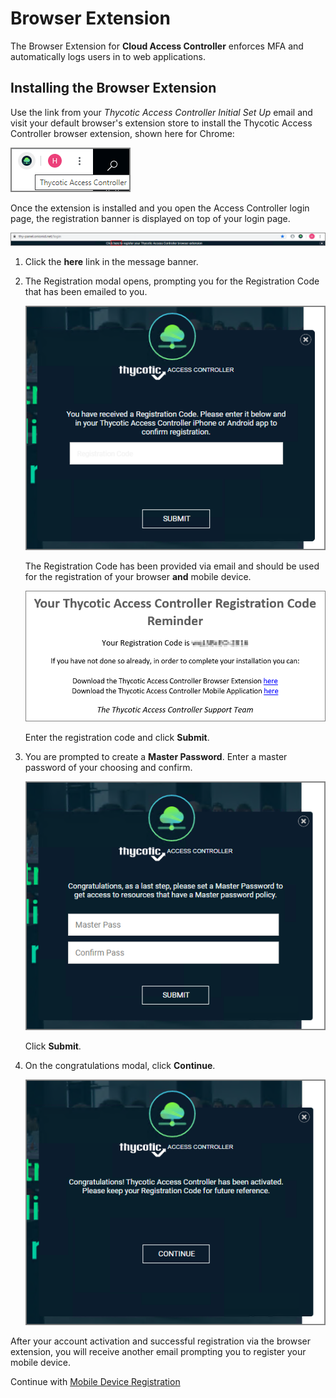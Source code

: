 [title]: # (Browser Extensions)
[tags]: # (thycotic access control)
[priority]: # (4)
# Browser Extension

The Browser Extension for **Cloud Access Controller** enforces MFA and automatically logs users in to web applications.

## Installing the Browser Extension

Use the link from your _Thycotic Access Controller Initial Set Up_ email and visit your default browser's extension store to install the Thycotic Access Controller browser extension, shown here for Chrome:

![ac extension](images/be-icon.png "Browser Extension icon")

Once the extension is installed and you open the Access Controller login page, the registration banner is displayed on top of your login page.

![extension registration](images/be-reg.png "Browser Extension registration reminder")

1. Click the __here__ link in the message banner.
1. The Registration modal opens, prompting you for the Registration Code that has been emailed to you.

   ![registration](images/reg-prompt.png "Registration modal prompting for registration code")

   The Registration Code has been provided via email and should be used for the registration of your browser __and__ mobile device.

   ![email 1](images/reg-code.png "Registration Code email")

   Enter the registration code and click __Submit__.
1. You are prompted to create a __Master Password__. Enter a master password of your choosing and confirm.

   ![master password](images/master-pass.png "Prompting to enter a master password and confirm")

   Click __Submit__.
1. On the congratulations modal, click __Continue__.

   ![congrats](images/congrats.png "Activation confirmation message")

After your account activation and successful registration via the browser extension, you will receive another email prompting you to register your mobile device.

Continue with [Mobile Device Registration](mobile.md)
